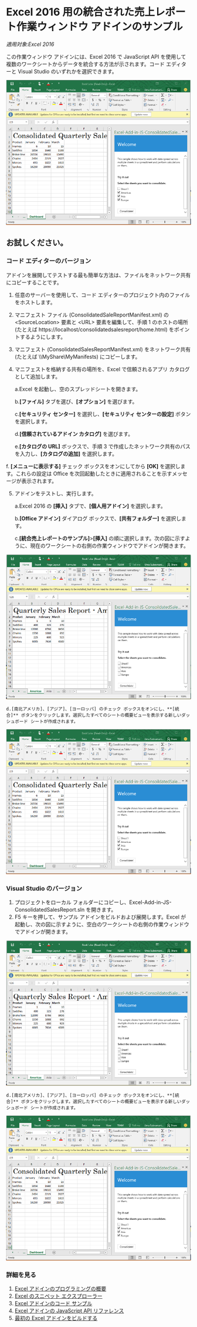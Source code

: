 # <a name="consolidated-sales-report-task-pane-add-in-sample-for-excel-2016"></a>Excel 2016 用の統合された売上レポート作業ウィンドウ アドインのサンプル

_適用対象:Excel 2016_

この作業ウィンドウ アドインには、Excel 2016 で JavaScript API を使用して複数のワークシートからデータを統合する方法が示されます。コード エディターと Visual Studio のいずれかを選択できます。

![統合された売上レポートのサンプル](../images/ConsolidatedSalesReport_report.PNG)

## <a name="try-it-out"></a>お試しください。
### <a name="code-editor-version"></a>コード エディターのバージョン

アドインを展開してテストする最も簡単な方法は、ファイルをネットワーク共有にコピーすることです。

1.  任意のサーバーを使用して、コード エディターのプロジェクト内のファイルをホストします。
2.  マニフェスト ファイル (ConsolidatedSaleReportManifest.xml) の \<SourceLocation\> 要素と \<URL\> 要素を編集して、手順 1 のホストの場所 (たとえば https://localhost/consolidatedsalesreport/home.html) をポイントするようにします。
3.  マニフェスト (ConsolidatedSalesReportManifest.xml) をネットワーク共有 (たとえば \\\MyShare\MyManifests) にコピーします。
4.  マニフェストを格納する共有の場所を、Excel で信頼されるアプリ カタログとして追加します。

    a.Excel を起動し、空のスプレッドシートを開きます。

    b.**[ファイル]** タブを選び、**[オプション]** を選びます。

    c.**[セキュリティ センター]** を選択し、**[セキュリティ センターの設定]** ボタンを選択します。

    d.**[信頼されているアドイン カタログ]** を選びます。

    e.**[カタログの URL]** ボックスで、手順 3 で作成したネットワーク共有のパスを入力し、**[カタログの追加]** を選択します。

   f. **[メニューに表示する]** チェック ボックスをオンにしてから **[OK]** を選択します。これらの設定は Office を次回起動したときに適用されることを示すメッセージが表示されます。

5.  アドインをテストし、実行します。

    a.Excel 2016 の **[挿入]** タブで、**[個人用アドイン]** を選択します。

    b.**[Office アドイン]** ダイアログ ボックスで、**[共有フォルダー]** を選択します。

    c.**[統合売上レポートのサンプル]**>**[挿入]** の順に選択します。次の図に示すように、現在のワークシートの右側の作業ウィンドウでアドインが開きます。

   ![統合された売上レポートのサンプル](../images/ConsolidatedSalesReport_taskpane.PNG)

    d.[南北アメリカ]、[アジア]、[ヨーロッパ] のチェック ボックスをオンにし、**[統合]** ボタンをクリックします。選択したすべてのシートの概要ビューを表示する新しいダッシュボード シートが作成されます。

  ![統合された売上レポートのサンプル](../images/ConsolidatedSalesReport_report.PNG)

### <a name="visual-studio-version"></a>Visual Studio のバージョン
1.  プロジェクトをローカル フォルダーにコピーし、Excel-Add-in-JS-ConsolidatedSalesReport.sln を開きます。
2.  F5 キーを押して、サンプル アドインをビルドおよび展開します。Excel が起動し、次の図に示すように、空白のワークシートの右側の作業ウィンドウでアドインが開きます。

   ![統合された売上レポートのサンプル](../images/ConsolidatedSalesReport_taskpane.PNG)

    d.[南北アメリカ]、[アジア]、[ヨーロッパ] のチェック ボックスをオンにし、**[統合]** ボタンをクリックします。選択したすべてのシートの概要ビューを表示する新しいダッシュボード シートが作成されます。

  ![統合された売上レポートのサンプル](../images/ConsolidatedSalesReport_report.PNG)


### <a name="learn-more"></a>詳細を見る

1.  [Excel アドインのプログラミングの概要](https://github.com/OfficeDev/office-js-docs/blob/master/excel/excel-add-ins-programming-overview.md)
2.  [Excel のスニペット エクスプローラー](http://officesnippetexplorer.azurewebsites.net/#/snippets/excel)
3.  [Excel アドインのコード サンプル](https://github.com/OfficeDev/office-js-docs/blob/master/excel/excel-add-ins-code-samples.md)
4.  [Excel アドインの JavaScript API リファレンス](https://github.com/OfficeDev/office-js-docs/blob/master/excel/excel-add-ins-javascript-reference.md)
5.  [最初の Excel アドインをビルドする](https://github.com/OfficeDev/office-js-docs/blob/master/excel/build-your-first-excel-add-in.md)